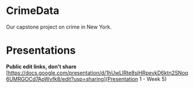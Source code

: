 # CrimeData
Our capstone project on crime in New York.

# Presentations 
**Public edit links, don't share**
[https://docs.google.com/presentation/d/1hUwLIRte8siHRpevkD6ktn2SNoq6UMRGOCd7ApWvfk8/edit?usp=sharing](Presentation 1 - Week 5)
